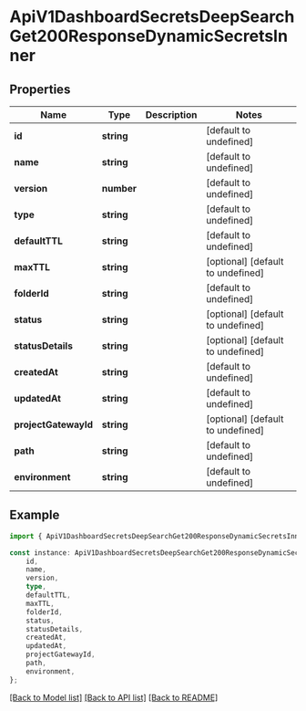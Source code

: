 # ApiV1DashboardSecretsDeepSearchGet200ResponseDynamicSecretsInner


## Properties

Name | Type | Description | Notes
------------ | ------------- | ------------- | -------------
**id** | **string** |  | [default to undefined]
**name** | **string** |  | [default to undefined]
**version** | **number** |  | [default to undefined]
**type** | **string** |  | [default to undefined]
**defaultTTL** | **string** |  | [default to undefined]
**maxTTL** | **string** |  | [optional] [default to undefined]
**folderId** | **string** |  | [default to undefined]
**status** | **string** |  | [optional] [default to undefined]
**statusDetails** | **string** |  | [optional] [default to undefined]
**createdAt** | **string** |  | [default to undefined]
**updatedAt** | **string** |  | [default to undefined]
**projectGatewayId** | **string** |  | [optional] [default to undefined]
**path** | **string** |  | [default to undefined]
**environment** | **string** |  | [default to undefined]

## Example

```typescript
import { ApiV1DashboardSecretsDeepSearchGet200ResponseDynamicSecretsInner } from './api';

const instance: ApiV1DashboardSecretsDeepSearchGet200ResponseDynamicSecretsInner = {
    id,
    name,
    version,
    type,
    defaultTTL,
    maxTTL,
    folderId,
    status,
    statusDetails,
    createdAt,
    updatedAt,
    projectGatewayId,
    path,
    environment,
};
```

[[Back to Model list]](../README.md#documentation-for-models) [[Back to API list]](../README.md#documentation-for-api-endpoints) [[Back to README]](../README.md)
